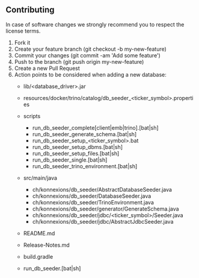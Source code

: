 ## Contributing 

In case of software changes we strongly recommend you to respect the license terms.

1. Fork it
1. Create your feature branch (git checkout -b my-new-feature)
1. Commit your changes (git commit -am 'Add some feature')
1. Push to the branch (git push origin my-new-feature)
1. Create a new Pull Request
1. Action points to be considered when adding a new database:
   - lib/<database_driver>.jar
   - resources/docker/trino/catalog/db_seeder_<ticker_symbol>.properties
   
   - scripts
     - run_db_seeder_complete[client|emb|trino].[bat|sh]
     - run_db_seeder_generate_schema.[bat|sh]
     - run_db_seeder_setup_<ticker_symbol>.bat
     - run_db_seeder_setup_dbms.[bat|sh]
     - run_db_seeder_setup_files.[bat|sh]
     - run_db_seeder_single.[bat|sh]
     - run_db_seeder_trino_environment.[bat|sh]
   
   - src/main/java
     - ch/konnexions/db_seeder/AbstractDatabaseSeeder.java
     - ch/konnexions/db_seeder/DatabaseSeeder.java
     - ch/konnexions/db_seeder/TrinoEnvironment.java
     - ch/konnexions/db_seeder/generator/GenerateSchema.java
     - ch/konnexions/db_seeder/jdbc/<ticker_symbol>/<Database>Seeder.java
     - ch/konnexions/db_seeder/jdbc/AbstractJdbcSeeder.java     
   
   - README.md
   - Release-Notes.md
   - build.gradle
   - run_db_seeder.[bat|sh]
